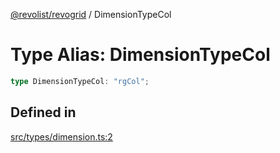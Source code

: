[@revolist/revogrid](README.md) / DimensionTypeCol

# Type Alias: DimensionTypeCol

```ts
type DimensionTypeCol: "rgCol";
```

## Defined in

[src/types/dimension.ts:2](https://github.com/revolist/revogrid/blob/d240e7e144f55d013a7a7b8d313a97b83af7bd06/src/types/dimension.ts#L2)
